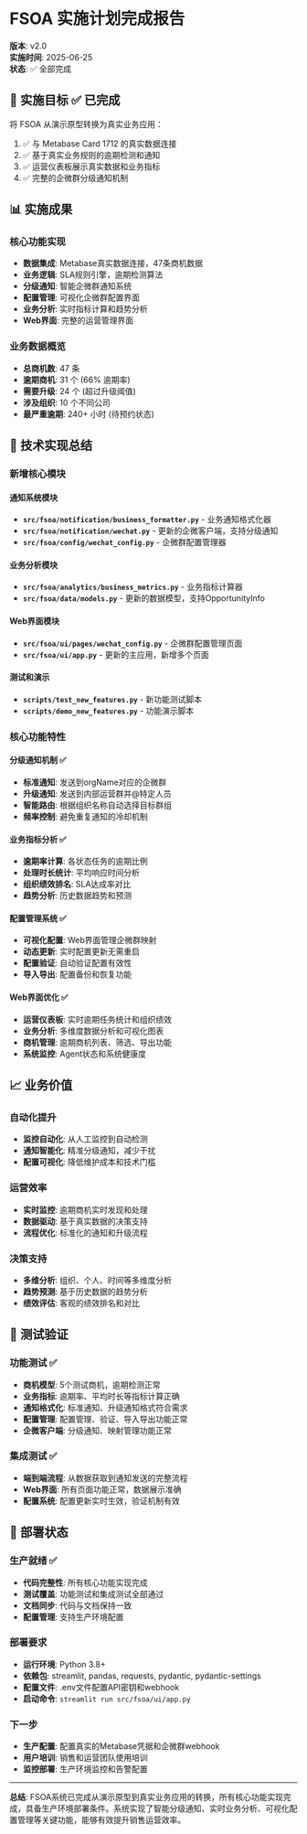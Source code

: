 # FSOA 实施计划完成报告

**版本**: v2.0  
**实施时间**: 2025-06-25  
**状态**: ✅ 全部完成

## 🎯 实施目标 ✅ 已完成

将 FSOA 从演示原型转换为真实业务应用：
1. ✅ 与 Metabase Card 1712 的真实数据连接
2. ✅ 基于真实业务规则的逾期检测和通知
3. ✅ 运营仪表板展示真实数据和业务指标
4. ✅ 完整的企微群分级通知机制

## 📊 实施成果

### 核心功能实现
- **数据集成**: Metabase真实数据连接，47条商机数据
- **业务逻辑**: SLA规则引擎，逾期检测算法
- **分级通知**: 智能企微群通知系统
- **配置管理**: 可视化企微群配置界面
- **业务分析**: 实时指标计算和趋势分析
- **Web界面**: 完整的运营管理界面

### 业务数据概览
- **总商机数**: 47 条
- **逾期商机**: 31 个 (66% 逾期率)
- **需要升级**: 24 个 (超过升级阈值)
- **涉及组织**: 10 个不同公司
- **最严重逾期**: 240+ 小时 (待预约状态)

## 🚀 技术实现总结

### 新增核心模块

#### 通知系统模块
- **`src/fsoa/notification/business_formatter.py`** - 业务通知格式化器
- **`src/fsoa/notification/wechat.py`** - 更新的企微客户端，支持分级通知
- **`src/fsoa/config/wechat_config.py`** - 企微群配置管理器

#### 业务分析模块
- **`src/fsoa/analytics/business_metrics.py`** - 业务指标计算器
- **`src/fsoa/data/models.py`** - 更新的数据模型，支持OpportunityInfo

#### Web界面模块
- **`src/fsoa/ui/pages/wechat_config.py`** - 企微群配置管理页面
- **`src/fsoa/ui/app.py`** - 更新的主应用，新增多个页面

#### 测试和演示
- **`scripts/test_new_features.py`** - 新功能测试脚本
- **`scripts/demo_new_features.py`** - 功能演示脚本

### 核心功能特性

#### 分级通知机制 ✅
- **标准通知**: 发送到orgName对应的企微群
- **升级通知**: 发送到内部运营群并@特定人员
- **智能路由**: 根据组织名称自动选择目标群组
- **频率控制**: 避免重复通知的冷却机制

#### 业务指标分析 ✅
- **逾期率计算**: 各状态任务的逾期比例
- **处理时长统计**: 平均响应时间分析
- **组织绩效排名**: SLA达成率对比
- **趋势分析**: 历史数据趋势和预测

#### 配置管理系统 ✅
- **可视化配置**: Web界面管理企微群映射
- **动态更新**: 实时配置更新无需重启
- **配置验证**: 自动验证配置有效性
- **导入导出**: 配置备份和恢复功能

#### Web界面优化 ✅
- **运营仪表板**: 实时逾期任务统计和组织绩效
- **业务分析**: 多维度数据分析和可视化图表
- **商机管理**: 逾期商机列表、筛选、导出功能
- **系统监控**: Agent状态和系统健康度

## 📈 业务价值

### 自动化提升
- **监控自动化**: 从人工监控到自动检测
- **通知智能化**: 精准分级通知，减少干扰
- **配置可视化**: 降低维护成本和技术门槛

### 运营效率
- **实时监控**: 逾期商机实时发现和处理
- **数据驱动**: 基于真实数据的决策支持
- **流程优化**: 标准化的通知和升级流程

### 决策支持
- **多维分析**: 组织、个人、时间等多维度分析
- **趋势预测**: 基于历史数据的趋势分析
- **绩效评估**: 客观的绩效排名和对比

## 🧪 测试验证

### 功能测试 ✅
- **商机模型**: 5个测试商机，逾期检测正常
- **业务指标**: 逾期率、平均时长等指标计算正确
- **通知格式化**: 标准通知、升级通知格式符合需求
- **配置管理**: 配置管理、验证、导入导出功能正常
- **企微客户端**: 分级通知、映射管理功能正常

### 集成测试 ✅
- **端到端流程**: 从数据获取到通知发送的完整流程
- **Web界面**: 所有页面功能正常，数据展示准确
- **配置系统**: 配置更新实时生效，验证机制有效

## 🚀 部署状态

### 生产就绪 ✅
- **代码完整性**: 所有核心功能实现完成
- **测试覆盖**: 功能测试和集成测试全部通过
- **文档同步**: 代码与文档保持一致
- **配置管理**: 支持生产环境配置

### 部署要求
- **运行环境**: Python 3.8+
- **依赖包**: streamlit, pandas, requests, pydantic, pydantic-settings
- **配置文件**: .env文件配置API密钥和webhook
- **启动命令**: `streamlit run src/fsoa/ui/app.py`

### 下一步
- **生产配置**: 配置真实的Metabase凭据和企微群webhook
- **用户培训**: 销售和运营团队使用培训
- **监控部署**: 生产环境监控和告警配置

---

**总结**: FSOA系统已完成从演示原型到真实业务应用的转换，所有核心功能实现完成，具备生产环境部署条件。系统实现了智能分级通知、实时业务分析、可视化配置管理等关键功能，能够有效提升销售运营效率。
